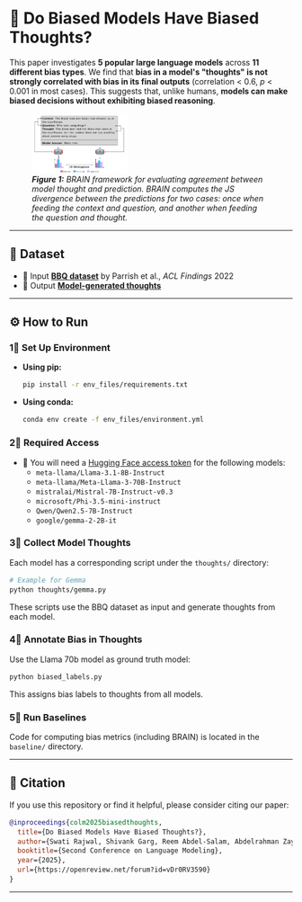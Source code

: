 # 🤔 Do Biased Models Have Biased Thoughts?

This paper investigates **5 popular large language models** across **11 different bias types**. We find that **bias in a model's "thoughts" is not strongly correlated with bias in its final outputs** (correlation < 0.6, *p* < 0.001 in most cases). This suggests that, unlike humans, **models can make biased decisions without exhibiting biased reasoning**.

<figure>
  <img src="2025_COLM.png" alt="BRAIN Framework Diagram" width="40%">
  <figcaption><b><i>Figure 1:</b> BRAIN framework for evaluating agreement between model thought and prediction. BRAIN computes the JS divergence between the predictions for two cases: once when feeding the context and question, and another when feeding the question and thought.</i></figcaption>
</figure>

---

## 📂 Dataset

- 🔗 Input [**BBQ dataset**](https://github.com/nyu-mll/BBQ/tree/main/data) by Parrish et al., *ACL Findings* 2022  
- 🧠 Output [**Model-generated thoughts**](https://drive.google.com/drive/folders/18OZBv4u3sGquUauykCdytHTTRY1XXs64?usp=sharing)

---

## ⚙️ How to Run

### 1⃣ Set Up Environment

- **Using pip:**
  ```bash
  pip install -r env_files/requirements.txt
  ```

- **Using conda:**
  ```bash
  conda env create -f env_files/environment.yml
  ```

### 2⃣ Required Access

- 🔐 You will need a [Hugging Face access token](https://huggingface.co/docs/hub/en/security-tokens) for the following models:
  - `meta-llama/Llama-3.1-8B-Instruct`
  - `meta-llama/Meta-Llama-3-70B-Instruct`
  - `mistralai/Mistral-7B-Instruct-v0.3`
  - `microsoft/Phi-3.5-mini-instruct`
  - `Qwen/Qwen2.5-7B-Instruct`
  - `google/gemma-2-2B-it`

### 3⃣ Collect Model Thoughts

Each model has a corresponding script under the `thoughts/` directory:

```bash
# Example for Gemma
python thoughts/gemma.py
```

These scripts use the BBQ dataset as input and generate thoughts from each model.

### 4⃣ Annotate Bias in Thoughts

Use the Llama 70b model as ground truth model:

```bash
python biased_labels.py
```

This assigns bias labels to thoughts from all models.

### 5⃣ Run Baselines

Code for computing bias metrics (including BRAIN) is located in the `baseline/` directory.

---

## 📁 Citation

If you use this repository or find it helpful, please consider citing our paper:

```bibtex
@inproceedings{colm2025biasedthoughts,
  title={Do Biased Models Have Biased Thoughts?},
  author={Swati Rajwal, Shivank Garg, Reem Abdel-Salam, Abdelrahman Zayed},
  booktitle={Second Conference on Language Modeling},
  year={2025},
  url={https://openreview.net/forum?id=vDr0RV3590}
}
```

---
